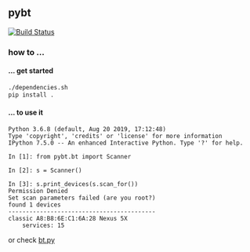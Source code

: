 ## pybt
[![Build Status](http://build.eberlein.io:8080/job/pybt/badge/icon)](http://build.eberlein.io:8080/job/pybt/)

### how to ...
#### ... get started
```bash
./dependencies.sh
pip install .
```

#### ... to use it
```
Python 3.6.8 (default, Aug 20 2019, 17:12:48) 
Type 'copyright', 'credits' or 'license' for more information
IPython 7.5.0 -- An enhanced Interactive Python. Type '?' for help.

In [1]: from pybt.bt import Scanner                                                                                                                                                               

In [2]: s = Scanner()

In [3]: s.print_devices(s.scan_for())                                                                                                                                                             
Permission Denied
Set scan parameters failed (are you root?)
found 1 devices
------------------------------------------
classic A8:B8:6E:C1:6A:28 Nexus 5X
	services: 15
```

or check [bt.py](https://github.com/smthnspcl/pybt/blob/master/bt.py)